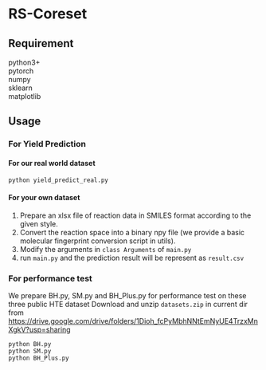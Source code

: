 # RS-Coreset

## Requirement
python3+  
pytorch  
numpy  
sklearn  
matplotlib  

## Usage

### For Yield Prediction

#### For our real world dataset

```
python yield_predict_real.py
```

#### For your own dataset
1. Prepare an xlsx file of reaction data in SMILES format according to the given style.
2. Convert the reaction space into a binary npy file (we provide a basic molecular fingerprint conversion script in utils).
3. Modify the arguments in `class Arguments` of `main.py`
4. run `main.py` and the prediction result will be represent as `result.csv`


### For performance test
We prepare BH.py, SM.py and BH_Plus.py for performance test on these three public HTE dataset
Download and unzip `datasets.zip` in current dir from https://drive.google.com/drive/folders/1Dioh_fcPyMbhNNtEmNyUE4TrzxMnXgkV?usp=sharing
```
python BH.py
python SM.py
python BH_Plus.py
```
